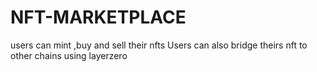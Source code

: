 # NFT-MARKETPLACE
users can mint ,buy and sell their nfts
Users can also bridge theirs nft to other chains using layerzero
